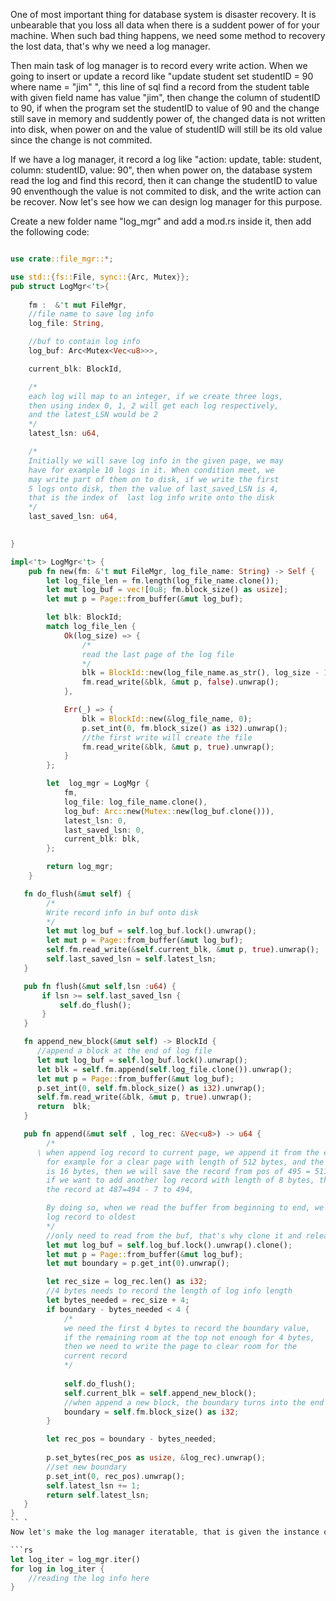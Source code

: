 One of most important thing for database system is disaster recovery. It is unbearable that you loss all data when there is a suddent power of for your machine. When such bad thing happens, we need
some method to recovery the lost data, that's why we need a log manager.

Then main task of log manager is to record every write action. When we going to insert or update a record like "update student set studentID = 90 where name = "jim" ", this line of sql find a 
record from the student table with given field name has value "jim", then change the column of studentID to 90, if when the program set the studentID to value of 90 and the change still save in
memory and suddently power of, the changed data is not written into disk, when power on and the value of studentID will still be its old value since the change is not commited.

If we have a log manager, it record a log like "action: update, table: student, column: studentID, value: 90", then when power on, the database system read the log and find this record, then it
can change the studentID to value 90 enventhough the value is not commited to disk, and the write action can be recover. Now let's see how we can design log manager for this purpose.

Create a new folder name "log_mgr" and add a mod.rs inside it, then add the following code:

```rs

use crate::file_mgr::*;

use std::{fs::File, sync::{Arc, Mutex}};
pub struct LogMgr<'t>{
   
    fm :  &'t mut FileMgr,
    //file name to save log info
    log_file: String,

    //buf to contain log info
    log_buf: Arc<Mutex<Vec<u8>>>,

    current_blk: BlockId,

    /*
    each log will map to an integer, if we create three logs,
    then using index 0, 1, 2 will get each log respectively,
    and the latest_LSN would be 2
    */
    latest_lsn: u64,

    /*
    Initially we will save log info in the given page, we may
    have for example 10 logs in it. When condition meet, we
    may write part of them on to disk, if we write the first
    5 logs onto disk, then the value of last_saved_LSN is 4,
    that is the index of  last log info write onto the disk
    */
    last_saved_lsn: u64,

  
}

impl<'t> LogMgr<'t> {
    pub fn new(fm: &'t mut FileMgr, log_file_name: String) -> Self {
        let log_file_len = fm.length(log_file_name.clone());
        let mut log_buf = vec![0u8; fm.block_size() as usize];
        let mut p = Page::from_buffer(&mut log_buf);

        let blk: BlockId;
        match log_file_len {
            Ok(log_size) => {
                /*
                read the last page of the log file
                */
                blk = BlockId::new(log_file_name.as_str(), log_size - 1);
                fm.read_write(&blk, &mut p, false).unwrap();
            },

            Err(_) => {
                blk = BlockId::new(&log_file_name, 0);
                p.set_int(0, fm.block_size() as i32).unwrap();
                //the first write will create the file
                fm.read_write(&blk, &mut p, true).unwrap();
            }
        };

        let  log_mgr = LogMgr {
            fm,
            log_file: log_file_name.clone(),
            log_buf: Arc::new(Mutex::new(log_buf.clone())),
            latest_lsn: 0,
            last_saved_lsn: 0,
            current_blk: blk,
        };

        return log_mgr;
    }

   fn do_flush(&mut self) {
        /*
        Write record info in buf onto disk
        */
        let mut log_buf = self.log_buf.lock().unwrap();
        let mut p = Page::from_buffer(&mut log_buf);
        self.fm.read_write(&self.current_blk, &mut p, true).unwrap();
        self.last_saved_lsn = self.latest_lsn;
   }

   pub fn flush(&mut self,lsn :u64) {
       if lsn >= self.last_saved_lsn {
           self.do_flush();
       }
   }

   fn append_new_block(&mut self) -> BlockId {
      //append a block at the end of log file
      let mut log_buf = self.log_buf.lock().unwrap();
      let blk = self.fm.append(self.log_file.clone()).unwrap();
      let mut p = Page::from_buffer(&mut log_buf);
      p.set_int(0, self.fm.block_size() as i32).unwrap();
      self.fm.read_write(&blk, &mut p, true).unwrap();
      return  blk;
   }

   pub fn append(&mut self , log_rec: &Vec<u8>) -> u64 {
        /*
      \ when append log record to current page, we append it from the end to the beginning,
        for example for a clear page with length of 512 bytes, and the length of current record
        is 16 bytes, then we will save the record from pos of 495 = 511-16 to 511,
        if we want to add another log record with length of 8 bytes, then we will save
        the record at 487=494 - 7 to 494,

        By doing so, when we read the buffer from beginning to end, we get the latest 
        log record to oldest
        */
        //only need to read from the buf, that's why clone it and release the lock
        let mut log_buf = self.log_buf.lock().unwrap().clone();
        let mut p = Page::from_buffer(&mut log_buf);
        let mut boundary = p.get_int(0).unwrap();

        let rec_size = log_rec.len() as i32;
        //4 bytes needs to record the length of log info length
        let bytes_needed = rec_size + 4;
        if boundary - bytes_needed < 4 {
            /*
            we need the first 4 bytes to record the boundary value,
            if the remaining room at the top not enough for 4 bytes,
            then we need to write the page to clear room for the
            current record
            */
            
            self.do_flush();
            self.current_blk = self.append_new_block();
            //when append a new block, the boundary turns into the end of the page
            boundary = self.fm.block_size() as i32;
        }

        let rec_pos = boundary - bytes_needed;
      
        p.set_bytes(rec_pos as usize, &log_rec).unwrap();
        //set new boundary
        p.set_int(0, rec_pos).unwrap();
        self.latest_lsn += 1;
        return self.latest_lsn;
   }
}
`` `
Now let's make the log manager iteratable, that is given the instance of log manager as log_mgr, we can read each log record as following:

```rs
let log_iter = log_mgr.iter()
for log in log_iter {
    //reading the log info here
}
```

